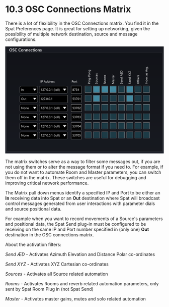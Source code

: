 # 10.3 OSC Connections Matrix

There is a lot of flexibility in the OSC Connections matrix. You find it in the Spat
Preferences page. It is great for setting up networking, given the possibility of multiple network destination, source and message configurations.

![](../include/SpatRevolution_UserGuide_-195.png)

The matrix switches serve as a way to filter some messages out, if you are not using
them or to alter the message format if you need to. For example, if you do not want
to automate Room and Master parameters, you can switch them off in the matrix.
These switches are useful for debugging and improving critical network performance.

The Matrix pull down menus identify a specified IP and Port to be either an **In** receiving data into Spat or an **Out** destination where Spat will broadcast control
messages generated from user interactions with parameter dials and source positional data.

For example when you want to record movements of a Source's parameters and
positional data, the Spat Send plug-in must be configured to be receiving on the
same IP and Port number specified in (only one) **Out** destination in the OSC connections matrix.

About the activation filters:

_Send ÆD_ - Activates Azimuth Elevation and Distance Polar co-ordinates

_Send XYZ_ - Activates XYZ Cartesian co-ordinates

_Sources_ - Activates all Source related automation

_Rooms_ - Activates Rooms and reverb related automation parameters, only sent
by Spat Room Plug in (not Spat Send)

_Master_ - Activates master gains, mutes and solo related automation


